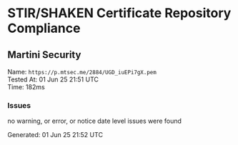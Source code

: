 # STIR/SHAKEN Certificate Repository Compliance

## Martini Security

Name: `https://p.mtsec.me/2884/UGD_iuEPi7gX.pem`\
Tested At: 01 Jun 25 21:51 UTC\
Time: 182ms

### Issues

no warning, or error, or notice date level issues were found

Generated: 01 Jun 25 21:52 UTC